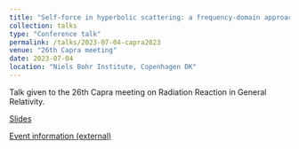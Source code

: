 ```yaml
---
title: "Self-force in hyperbolic scattering: a frequency-domain approach"
collection: talks
type: "Conference talk"
permalink: /talks/2023-07-04-capra2023
venue: "26th Capra meeting"
date: 2023-07-04
location: "Niels Bohr Institute, Copenhagen DK"
---
```


Talk given to the 26th Capra meeting on Radiation Reaction in General Relativity.

[Slides](../files/capra2023.pdf)

[Event information (external)](https://www.caprameeting.org/capra-meetings/capra-26/)
